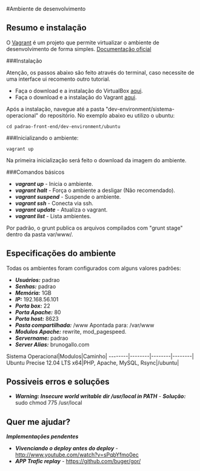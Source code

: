 #Ambiente de desenvolvimento

## Resumo e instalação

O [Vagrant](http://vagrantup.com/) é um projeto que permite virtualizar o ambiente de desenvolvimento de forma simples. 
[Documentação oficial](https://docs.vagrantup.com/v2/)


###Instalação

Atenção, os passos abaixo são feito através do terminal, caso necessite de uma interface ui recomento outro tutorial.

- Faça o download e a instalação do VirtualBox [aqui](http://virtualbox.org/wiki/Downloads).
- Faça o download e a instalação do Vagrant [aqui](https://www.vagrantup.com/downloads).

Após a instalação, navegue até a pasta "dev-environment/sistema-operacional" do repositório. No exemplo abaixo eu utilizo o ubuntu:

```
cd padrao-front-end/dev-environment/ubuntu
```


###Inicializando o ambiente:


```
vagrant up
```

Na primeira inicialização será feito o download da imagem do ambiente.


###Comandos básicos

- ***vagrant up*** 			- Inicia o ambiente.
- ***vagrant halt***		- Força o ambiente a desligar (Não recomendado).
- ***vagrant suspend***		- Suspende o ambiente.
- ***vagrant ssh***			- Conecta via ssh.
- ***vagrant update***	- Atualiza o vagrant.
- ***vagrant list***		- Lista ambientes.


Por padrão, o grunt publica os arquivos compilados com "grunt stage" dentro da pasta var/www/.


## Especificações do ambiente

Todas os ambientes foram configurados com alguns valores padrões:

- ***Usuários:*** padrao
- ***Senhas:*** padrao
- ***Memória:*** 1GB
- ***IP:*** 192.168.56.101
- ***Porta box:*** 22
- ***Porta Apache:*** 80
- ***Porta host:***	8623
- ***Pasta compartilhada:*** /www Apontada para: /var/www
- ***Modulos Apache:*** rewrite, mod_pagespeed.
- ***Servername:*** padrao
- ***Server Alias:*** brunogallo.com


Sistema Operacional|Modulos|Caminho|
--------|--------|--------|--------|
Ubuntu Precise 12.04 LTS x64|PHP, Apache, MySQL, Rsync|/ubuntu|


## Possiveis erros e soluções

- ***Warning: Insecure world writable dir /usr/local in PATH*** - ***Solução:*** sudo chmod 775 /usr/local


## Quer me ajudar?

***Implementações pendentes***

- ***Vivenciando o deploy antes do deploy***	- http://www.youtube.com/watch?v=sPqbYfmo0ec
- ***APP Trafic replay*** - https://github.com/buger/gor/